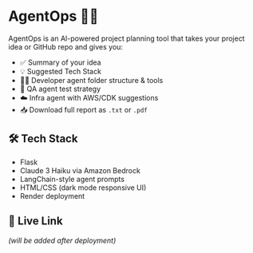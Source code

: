 # AgentOps 🧠🤖

AgentOps is an AI-powered project planning tool that takes your project idea or GitHub repo and gives you:

- ✅ Summary of your idea
- 💡 Suggested Tech Stack
- 🧑‍💻 Developer agent folder structure & tools
- 🧪 QA agent test strategy
- ☁️ Infra agent with AWS/CDK suggestions
- 📥 Download full report as `.txt` or `.pdf`

## 🛠 Tech Stack

- Flask
- Claude 3 Haiku via Amazon Bedrock
- LangChain-style agent prompts
- HTML/CSS (dark mode responsive UI)
- Render deployment

## 🚀 Live Link
*(will be added after deployment)*



